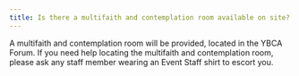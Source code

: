 ```yaml
---
title: Is there a multifaith and contemplation room available on site?
---
```


A multifaith and contemplation room will be provided, located in the YBCA Forum. If you need help locating the multifaith and contemplation room, please ask any staff member wearing an Event Staff shirt to escort you.
